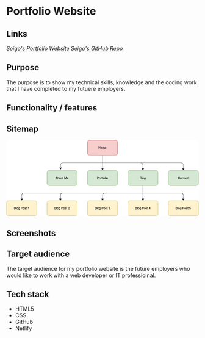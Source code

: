 # Portfolio Website
## Links
*[Seigo's Portfolio Website](https://seigo-portfolio-assignment.netlify.app/)*
*[Seigo's GitHub Repo](https://github.com/miyakeseigo/projects.git)*

## Purpose
The purpose is to show my technical skills, knowledge and the coding work that I have completed to my futuere employers.

## Functionality / features

## Sitemap
![Sitemap](https://github.com/miyakeseigo/projects/blob/main/docs/sitemap.jpg)

## Screenshots
     
## Target audience
The target audience for my portfolio website is the future employers who would like to work with a web developer or IT professioinal.
     
## Tech stack
- HTML5 
- CSS
- GitHub
- Netlify